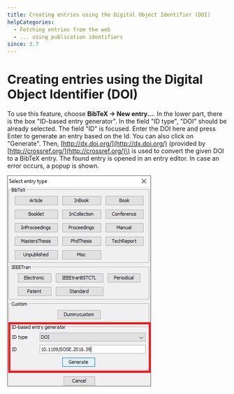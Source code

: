 ```yaml
---
title: Creating entries using the Digital Object Identifier (DOI)
helpCategories:
  - Fetching entries from the web
  - ... using publication identifiers
since: 3.7
---
```


# Creating entries using the Digital Object Identifier \(DOI\)

To use this feature, choose **BibTeX → New entry...**. In the lower part, there is the box "ID-based entry generator". In the field "ID type", "DOI" should be already selected. The field "ID" is focused. Enter the DOI here and press Enter to generate an entry based on the Id. You can also click on "Generate". Then, [http://dx.doi.org/](http://dx.doi.org/) \(provided by [http://crossref.org/](http://crossref.org/)\) is used to convert the given DOI to a BibTeX entry. The found entry is opened in an entry editor. In case an error occurs, a popup is shown.

![Screenshot of new entry dialog](../../.gitbook/assets/newentrychoosetype-idgeneratorhighlighted.png)

